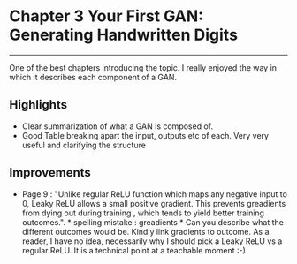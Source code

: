 
# Chapter 3 Your First GAN: Generating Handwritten Digits
---

  One of the best chapters introducing the topic. I really enjoyed the way in which it describes each component of a GAN.

  ## Highlights
  * Clear summarization of what a GAN is composed of.
  * Good Table breaking apart the input, outputs etc of each. Very very useful and clarifying the structure

  ## Improvements
  * Page 9 : "Unlike regular ReLU function which maps any negative input
to 0, Leaky ReLU allows a small positive gradient. This prevents greadients from dying
out during training , which tends to yield better training outcomes.".
        * spelling mistake : greadients
        * Can you describe what the different outcomes would be. Kindly link gradients to outcome. As a reader, I have no idea, necessarily why I should pick a Leaky ReLU vs a regular ReLU. It is a technical point at a teachable moment :-)

        
